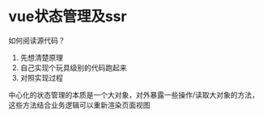 # vue状态管理及ssr

如何阅读源代码？  
1. 先想清楚原理
2. 自己实现个玩具级别的代码跑起来
3. 对照实现过程

中心化的状态管理的本质是一个大对象，对外暴露一些操作/读取大对象的方法，这些方法结合业务逻辑可以重新渲染页面视图  


